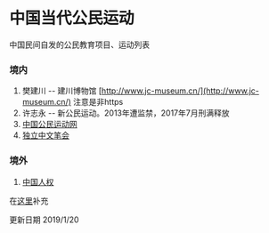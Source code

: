 # 中国当代公民运动
中国民间自发的公民教育项目、运动列表
### 境内
1. 樊建川 -- 建川博物馆 [http://www.jc-museum.cn/](http://www.jc-museum.cn/) 注意是非https
2. 许志永 -- 新公民运动。2013年遭监禁，2017年7月刑满释放
3. [中国公民运动网](https://cmcn.org/)
4. [独立中文笔会](https://www.chinesepen.org/)

### 境外
1. [中国人权](https://www.hrichina.org/)

在[这里](https://github.com/civicforum/civicforum.github.io/issues/51)补充

更新日期 2019/1/20
